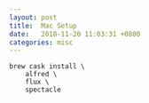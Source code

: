 ```yaml
---
layout: post
title:  Mac Setup
date:   2018-11-20 11:03:31 +0800
categories: misc
---
```


```shell
brew cask install \
    alfred \
    flux \
    spectacle
```